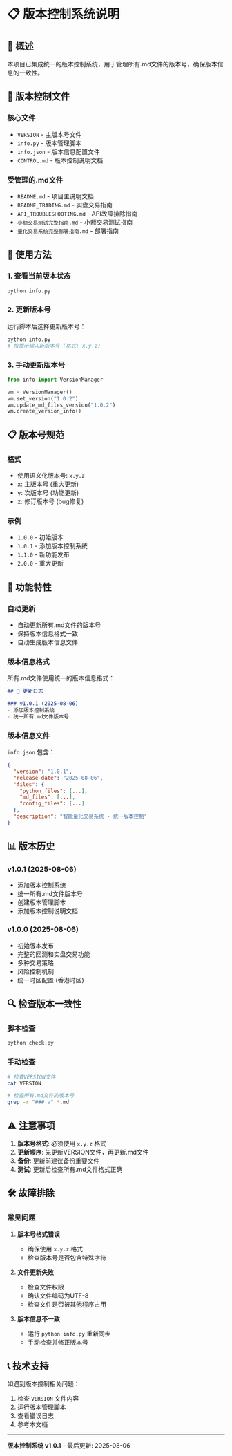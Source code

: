 # 📋 版本控制系统说明

## 🎯 概述

本项目已集成统一的版本控制系统，用于管理所有.md文件的版本号，确保版本信息的一致性。

## 📁 版本控制文件

### 核心文件
- `VERSION` - 主版本号文件
- `info.py` - 版本管理脚本
- `info.json` - 版本信息配置文件
- `CONTROL.md` - 版本控制说明文档

### 受管理的.md文件
- `README.md` - 项目主说明文档
- `README_TRADING.md` - 实盘交易指南
- `API_TROUBLESHOOTING.md` - API故障排除指南
- `小额交易测试完整指南.md` - 小额交易测试指南
- `量化交易系统完整部署指南.md` - 部署指南

## 🚀 使用方法

### 1. 查看当前版本状态

```bash
python info.py
```

### 2. 更新版本号

运行脚本后选择更新版本号：

```bash
python info.py
# 按提示输入新版本号 (格式: x.y.z)
```

### 3. 手动更新版本号

```python
from info import VersionManager

vm = VersionManager()
vm.set_version("1.0.2")
vm.update_md_files_version("1.0.2")
vm.create_version_info()
```

## 📋 版本号规范

### 格式
- 使用语义化版本号: `x.y.z`
- x: 主版本号 (重大更新)
- y: 次版本号 (功能更新)
- z: 修订版本号 (bug修复)

### 示例
- `1.0.0` - 初始版本
- `1.0.1` - 添加版本控制系统
- `1.1.0` - 新功能发布
- `2.0.0` - 重大更新

## 🔧 功能特性

### 自动更新
- 自动更新所有.md文件的版本号
- 保持版本信息格式一致
- 自动生成版本信息文件

### 版本信息格式
所有.md文件使用统一的版本信息格式：

```markdown
## 📝 更新日志

### v1.0.1 (2025-08-06)
- 添加版本控制系统
- 统一所有.md文件版本号
```

### 版本信息文件
`info.json` 包含：

```json
{
  "version": "1.0.1",
  "release_date": "2025-08-06",
  "files": {
    "python_files": [...],
    "md_files": [...],
    "config_files": [...]
  },
  "description": "智能量化交易系统 - 统一版本控制"
}
```

## 📊 版本历史

### v1.0.1 (2025-08-06)
- 添加版本控制系统
- 统一所有.md文件版本号
- 创建版本管理脚本
- 添加版本控制说明文档

### v1.0.0 (2025-08-06)
- 初始版本发布
- 完整的回测和实盘交易功能
- 多种交易策略
- 风险控制机制
- 统一时区配置 (香港时区)

## 🔍 检查版本一致性

### 脚本检查
```bash
python check.py
```

### 手动检查
```bash
# 检查VERSION文件
cat VERSION

# 检查所有.md文件的版本号
grep -r "### v" *.md
```

## ⚠️ 注意事项

1. **版本号格式**: 必须使用 `x.y.z` 格式
2. **更新顺序**: 先更新VERSION文件，再更新.md文件
3. **备份**: 更新前建议备份重要文件
4. **测试**: 更新后检查所有.md文件格式正确

## 🛠️ 故障排除

### 常见问题

1. **版本号格式错误**
   - 确保使用 `x.y.z` 格式
   - 检查版本号是否包含特殊字符

2. **文件更新失败**
   - 检查文件权限
   - 确认文件编码为UTF-8
   - 检查文件是否被其他程序占用

3. **版本信息不一致**
   - 运行 `python info.py` 重新同步
   - 手动检查并修正版本号

## 📞 技术支持

如遇到版本控制相关问题：

1. 检查 `VERSION` 文件内容
2. 运行版本管理脚本
3. 查看错误日志
4. 参考本文档

---

**版本控制系统 v1.0.1** - 最后更新: 2025-08-06 